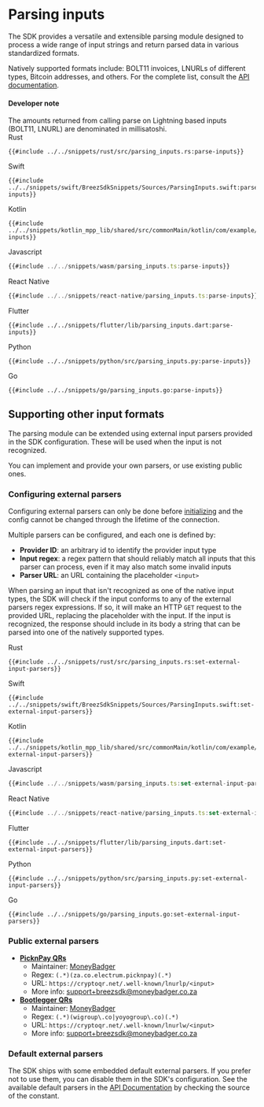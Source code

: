 # Parsing inputs

The SDK provides a versatile and extensible parsing module designed to process a wide range of input strings and return parsed data in various standardized formats.

Natively supported formats include: BOLT11 invoices, LNURLs of different types, Bitcoin addresses, and others. For the complete list, consult the [API documentation](https://breez.github.io/spark-sdk/breez_sdk_spark/enum.InputType.html).

<div class="warning">
<h4>Developer note</h4>
The amounts returned from calling parse on Lightning based inputs (BOLT11, LNURL) are denominated in millisatoshi.
</div>

<custom-tabs category="lang">
<div slot="title">Rust</div>
<section>

```rust,ignore
{{#include ../../snippets/rust/src/parsing_inputs.rs:parse-inputs}}
```

</section>

<div slot="title">Swift</div>
<section>

```swift,ignore
{{#include ../../snippets/swift/BreezSdkSnippets/Sources/ParsingInputs.swift:parse-inputs}}
```

</section>

<div slot="title">Kotlin</div>
<section>

```kotlin,ignore
{{#include ../../snippets/kotlin_mpp_lib/shared/src/commonMain/kotlin/com/example/kotlinmpplib/ParsingInputs.kt:parse-inputs}}
```

</section>

<div slot="title">Javascript</div>
<section>

```typescript
{{#include ../../snippets/wasm/parsing_inputs.ts:parse-inputs}}
```

</section>

<div slot="title">React Native</div>
<section>

```typescript
{{#include ../../snippets/react-native/parsing_inputs.ts:parse-inputs}}
```

</section>

<div slot="title">Flutter</div>
<section>

```dart,ignore
{{#include ../../snippets/flutter/lib/parsing_inputs.dart:parse-inputs}}
```

</section>

<div slot="title">Python</div>
<section>

```python,ignore
{{#include ../../snippets/python/src/parsing_inputs.py:parse-inputs}}
```

</section>

<div slot="title">Go</div>
<section>

```go,ignore
{{#include ../../snippets/go/parsing_inputs.go:parse-inputs}}
```

</section>
</custom-tabs>

## Supporting other input formats

The parsing module can be extended using external input parsers provided in the SDK configuration. These will be used when the input is not recognized.

You can implement and provide your own parsers, or use existing public ones.

### Configuring external parsers

Configuring external parsers can only be done before [initializing](initializing.md#basic-initialization) and the config cannot be changed through the lifetime of the connection.

Multiple parsers can be configured, and each one is defined by:

- **Provider ID**: an arbitrary id to identify the provider input type
- **Input regex**: a regex pattern that should reliably match all inputs that this parser can process, even if it may also match some invalid inputs
- **Parser URL**: an URL containing the placeholder `<input>`

When parsing an input that isn't recognized as one of the native input types, the SDK will check if the input conforms to any of the external parsers regex expressions. If so, it will make an HTTP `GET` request to the provided URL, replacing the placeholder with the input. If the input is recognized, the response should include in its body a string that can be parsed into one of the natively supported types.

<custom-tabs category="lang">
<div slot="title">Rust</div>
<section>

```rust,ignore
{{#include ../../snippets/rust/src/parsing_inputs.rs:set-external-input-parsers}}
```

</section>

<div slot="title">Swift</div>
<section>

```swift,ignore
{{#include ../../snippets/swift/BreezSdkSnippets/Sources/ParsingInputs.swift:set-external-input-parsers}}
```

</section>

<div slot="title">Kotlin</div>
<section>

```kotlin,ignore
{{#include ../../snippets/kotlin_mpp_lib/shared/src/commonMain/kotlin/com/example/kotlinmpplib/ParsingInputs.kt:set-external-input-parsers}}
```

</section>

<div slot="title">Javascript</div>
<section>

```typescript
{{#include ../../snippets/wasm/parsing_inputs.ts:set-external-input-parsers}}
```

</section>

<div slot="title">React Native</div>
<section>

```typescript
{{#include ../../snippets/react-native/parsing_inputs.ts:set-external-input-parsers}}
```

</section>

<div slot="title">Flutter</div>
<section>

```dart,ignore
{{#include ../../snippets/flutter/lib/parsing_inputs.dart:set-external-input-parsers}}
```

</section>

<div slot="title">Python</div>
<section>

```python,ignore
{{#include ../../snippets/python/src/parsing_inputs.py:set-external-input-parsers}}
```

</section>

<div slot="title">Go</div>
<section>

```go,ignore
{{#include ../../snippets/go/parsing_inputs.go:set-external-input-parsers}}
```

</section>
</custom-tabs>

### Public external parsers

- [**PicknPay QRs**](https://www.pnp.co.za/)
  - Maintainer: [MoneyBadger](https://www.moneybadger.co.za/)
  - Regex: `(.*)(za.co.electrum.picknpay)(.*)`
  - URL: `https://cryptoqr.net/.well-known/lnurlp/<input>`
  - More info: [support+breezsdk@moneybadger.co.za](mailto:support+breezsdk@moneybadger.co.za)
- [**Bootlegger QRs**](https://www.bootlegger.coffee/)
  - Maintainer: [MoneyBadger](https://www.moneybadger.co.za/)
  - Regex: `(.*)(wigroup\.co|yoyogroup\.co)(.*)`
  - URL: `https://cryptoqr.net/.well-known/lnurlw/<input>`
  - More info: [support+breezsdk@moneybadger.co.za](mailto:support+breezsdk@moneybadger.co.za)

### Default external parsers

The SDK ships with some embedded default external parsers. If you prefer not to use them, you can disable them in the SDK's configuration. See the available default parsers in the [API Documentation](https://breez.github.io/spark-sdk/breez_sdk_spark/constant.DEFAULT_EXTERNAL_INPUT_PARSERS.html) by checking the source of the constant.
